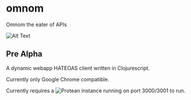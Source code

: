 # omnom
Omnom the eater of APIs

![Alt Text](https://media.giphy.com/media/jgUG5cnss7T9K/giphy.gif)

## Pre Alpha

A dynamic webapp HATEOAS client written in Clojurescript.

Currently only Google Chrome compatible.

Currently requires a ![Protean](https://github.com/passivsystems/protean) instance running on port 3000/3001 to run.
